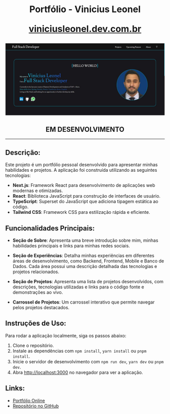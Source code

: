<h1 align="center"> Portfólio - Vinicius Leonel 

[viniciusleonel.dev.com.br](https://viniciusleonel.dev.br/)

</h1>

![Portfolio-About](portfolio-about.jpg)

<h2 align="center"> EM DESENVOLVIMENTO</h2>

---

## Descrição:

Este projeto é um portfólio pessoal desenvolvido para apresentar minhas habilidades e projetos. A aplicação foi construída utilizando as seguintes tecnologias:

- **Next.js**: Framework React para desenvolvimento de aplicações web modernas e otimizadas.
- **React**: Biblioteca JavaScript para construção de interfaces de usuário.
- **TypeScript**: Superset do JavaScript que adiciona tipagem estática ao código.
- **Tailwind CSS**: Framework CSS para estilização rápida e eficiente.

## Funcionalidades Principais:

- **Seção de Sobre**: Apresenta uma breve introdução sobre mim, minhas habilidades principais e links para minhas redes sociais.

- **Seção de Experiências**: Detalha minhas experiências em diferentes áreas de desenvolvimento, como Backend, Frontend, Mobile e Banco de Dados. Cada área possui uma descrição detalhada das tecnologias e projetos relacionados.

- **Seção de Projetos**: Apresenta uma lista de projetos desenvolvidos, com descrições, tecnologias utilizadas e links para o código fonte e demonstrações ao vivo.

- **Carrossel de Projetos**: Um carrossel interativo que permite navegar pelos projetos destacados.

## Instruções de Uso:

Para rodar a aplicação localmente, siga os passos abaixo:

1. Clone o repositório.
2. Instale as dependências com `npm install`, `yarn install` ou `pnpm install`.
3. Inicie o servidor de desenvolvimento com `npm run dev`, `yarn dev` ou `pnpm dev`.
4. Abra [http://localhost:3000](http://localhost:3000) no navegador para ver a aplicação.

## Links:

- [Portfólio Online](https://viniciusleonel.dev.br/)
- [Repositório no GitHub](https://github.com/viniciusleonel/vinicius-leonel)